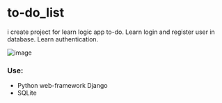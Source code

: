 # to-do_list

i create project for learn logic app to-do. Learn login and register user in database. Learn authentication. 

![image]('/exemple.jpg')

### Use:
* Python web-framework Django  
* SQLite
